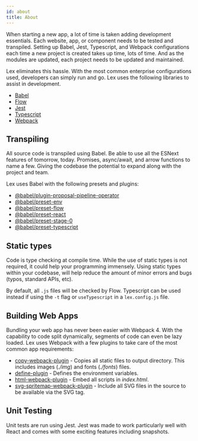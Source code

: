 ```yaml
---
id: about
title: About
---
```


When starting a new app, a lot of time is taken adding development essentials. Each website, app, or component needs to be tested and transpiled. Setting up Babel, Jest, Typescript, and Webpack configurations each time a new project is created takes up time, lots of time. And as the modules are updated, each project needs to be updated and maintained.

Lex eliminates this hassle. With the most common enterprise configurations used, developers can simply run and go. Lex uses the following libraries to assist in development.

- [Babel](https://babeljs.io/)
- [Flow](https://flow.org/)
- [Jest](https://facebook.github.io/jest/)
- [Typescript](http://www.typescriptlang.org/)
- [Webpack](https://webpack.js.org/)

## Transpiling

All source code is transpiled using Babel. Be able to use all the ESNext features of tomorrow, today. Promises, async/await, and arrow functions to name a few. Giving the codebase the potential to expand along with the project and team.

Lex uses Babel with the following presets and plugins:

- [@babel/plugin-proposal-pipeline-operator](https://www.npmjs.com/package/@babel/plugin-proposal-pipeline-operator)
- [@babel/preset-env](https://www.npmjs.com/package/@babel/preset-env)
- [@babel/preset-flow](https://www.npmjs.com/package/@babel/preset-flow)
- [@babel/preset-react](https://www.npmjs.com/package/@babel/preset-react)
- [@babel/preset-stage-0](https://www.npmjs.com/package/@babel/preset-stage-0)
- [@babel/preset-typescript](https://www.npmjs.com/package/@babel/preset-typescript)

## Static types

Code is type checking at compile time. While the use of static types is not required, it could help your programming immensely. Using static types within your codebase, will help reduce the amount of minor errors and bugs (typos, standard APIs, etc).

By default, all `.js` files will be checked by Flow. Typescript can be used instead if using the `-t` flag or `useTypescript` in a `lex.config.js` file.

## Building Web Apps

Bundling your web app has never been easier with Webpack 4. With the capability to code split dynamically, segments of code can even be lazy loaded. Lex uses Webpack with a few plugins to take care of the most common app requirements:

- [copy-webpack-plugin](https://www.npmjs.com/package/copy-webpack-plugin) - Copies all static files to output directory. This includes images (*./img*) and fonts (*./fonts*) files.
- [define-plugin](https://webpack.js.org/plugins/define-plugin) - Defines the environment variables.
- [html-webpack-plugin](https://www.npmjs.com/package/html-webpack-plugin) - Embed all scripts in *index.html*.
- [svg-spritemap-webpack-plugin](https://www.npmjs.com/package/svg-spritemap-webpack-plugin) - Include all SVG files in the source to be available via the SVG tag.

## Unit Testing

Unit tests are run using Jest. Jest was made to work particularly well with React and comes with some exciting features including snapshots.
